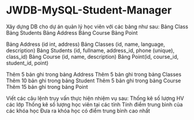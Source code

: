 # JWDB-MySQL-Student-Manager
Xây dựng DB cho dự án quản lý học viên với các bảng như sau:
Bảng Class 
Bảng Students
Bảng Address
Bảng Course
Bảng Point 

Bảng Address (id int, address)
Bảng Classes (id, name, language, description)
Bảng Students (id, fullname, address_id, phone (unique), class_id)
Bảng Course (id, name, description)
Bảng Point(id, course_id, student_id, point)

Thêm 5 bản ghi trong bảng Address
Thêm 5 bản ghi trong bảng Classes
Thêm 10 bản ghi trong bảng Student
Thêm 5 bản ghi trong bảng Course
Thêm 15 bản ghi trong bảng Point

Viết các câu lệnh truy vấn thực hiện nhiệm vụ sau:
Thống kê số lượng HV các lớp
Thống kê số lượng học viên tại các tỉnh
Tính điểm trung bình của các khóa học
Đưa ra khóa học có điểm trung bình cao nhất
